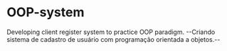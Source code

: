 # OOP-system

Developing client register system to practice OOP paradigm. 
--Criando sistema de cadastro de usuário com programação orientada a objetos.--
